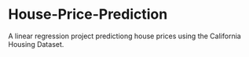 # House-Price-Prediction
A linear regression project predictiong house prices using the California Housing Dataset.
